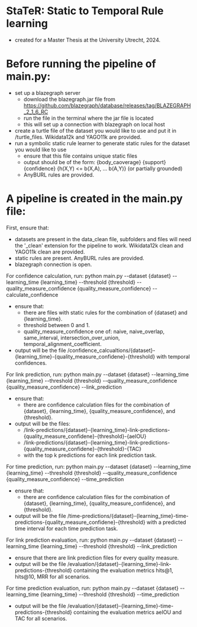 # StaTeR: Static to Temporal Rule learning
- created for a Master Thesis at the University Utrecht, 2024.

# Before running the pipeline of main.py:
- set up a blazegraph server
    - download the blazegraph.jar file from https://github.com/blazegraph/database/releases/tag/BLAZEGRAPH_2_1_6_RC
    - run the file in the terminal where the jar file is located
    - this will set up a connection with blazegraph on local host
- create a turtle file of the dataset you would like to use and put it in /turtle_files. Wikidata12k and YAGO11k are provided.
- run a symbolic static rule learner to generate static rules for the dataset you would like to use
    - ensure that this file contains unique static files
    - output should be of the form:
        {body_caoverage} {support} {confidence} {h(X,Y) <= b(X,A), ... b(A,Y)} (or partially grounded)
    - AnyBURL rules are provided.

# A pipeline is created in the main.py file:
First, ensure that:
- datasets are present in the data_clean file, subfolders and files will need the '_clean' extension for the pipeline to work. Wikidata12k clean and YAGO11k clean are provided.
- static rules are present. AnyBURL rules are provided.
- blazegraph connection is open.

For confidence calculation, run:
python main.py --dataset {dataset} --learning_time {learning_time} --threshold {threshold} --quality_measure_confidence {quality_measure_confidence} --calculate_confidence
- ensure that:
    - there are files with static rules for the combination of {dataset} and {learning_time}.
    - threshold between 0 and 1.
    - quality_measure_confidence one of: naive, naive_overlap, same_interval, intersection_over_union, temporal_alignment_coefficient.
- output will be the file /confidence_calcualtions/{dataset}-{learning_time}-{quality_measure_confidene}-{threshold} with temporal confidences.

For link prediction, run:
python main.py --dataset {dataset} --learning_time {learning_time} --threshold {threshold} --quality_measure_confidence {quality_measure_confidence} --link_prediction
- ensure that:
    - there are confidence calculation files for the combination of {dataset}, {learning_time}, {quality_measure_confidence}, and {threshold}.
- output will be the files:
    - /link-predictions/{dataset}-{learning_time}-link-predictions-{quality_measure_confidene}-{threshold}-{aeIOU}
    - /link-predictions/{dataset}-{learning_time}-link-predictions-{quality_measure_confidene}-{threshold}-{TAC}
    - with the top k predictions for each link prediction task.

For time prediction, run:
python main.py --dataset {dataset} --learning_time {learning_time} --threshold {threshold} --quality_measure_confidence {quality_measure_confidence} --time_prediction
- ensure that:
    - there are confidence calculation files for the combination of {dataset}, {learning_time}, {quality_measure_confidence}, and {threshold}.
- output will be the file /time-predictions/{dataset}-{learning_time}-time-predictions-{quality_measure_confidene}-{threshold} with a predicted time interval for each time prediction task.

For link prediction evaluation, run:
python main.py --dataset {dataset} --learning_time {learning_time} --threshold {threshold} --link_prediction
- ensure that there are link prediction files for every quality measure.
- output will be the file /evaluation/{dataset}-{learning_time}-link-predictions-{threshold} containing the evaluation metrics hits@1, hits@10, MRR for all scenarios.

For time prediction evaluation, run:
python main.py --dataset {dataset} --learning_time {learning_time} --threshold {threshold} --time_prediction
- output will be the file /evaluation/{dataset}-{learning_time}-time-predictions-{threshold} containing the evaluation metrics aeIOU and TAC for all scenarios.